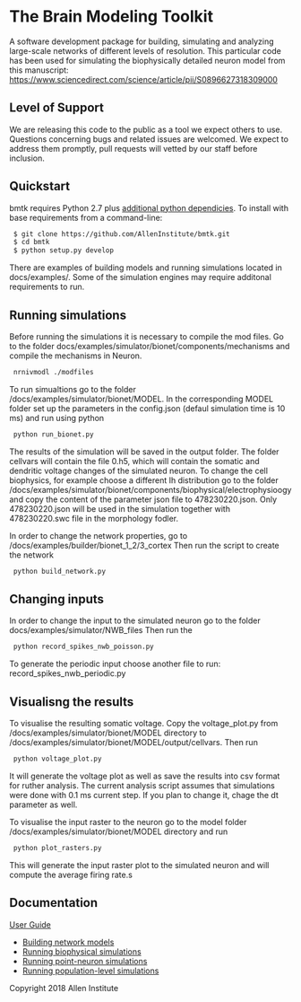 # The Brain Modeling Toolkit

A software development package for building, simulating and analyzing large-scale networks of different levels of resolution. This particular code has been used for simulating the biophysically detailed neuron model from this manuscript: https://www.sciencedirect.com/science/article/pii/S0896627318309000

## Level of Support
We are releasing this code to the public as a tool we expect others to use. Questions concerning bugs and related issues are welcomed. We expect to address them promptly, pull requests will vetted by our staff before inclusion.


## Quickstart
bmtk requires Python 2.7 plus [additional python dependicies](https://alleninstitute.github.io/bmtk/index.html#base-installation). To install with
base requirements from a command-line:

```bash
 $ git clone https://github.com/AllenInstitute/bmtk.git
 $ cd bmtk
 $ python setup.py develop
```

There are examples of building models and running simulations located in docs/examples/. Some of the simulation engines may require additonal requirements to run.

## Running simulations

Before running the simulations it is necessary to compile the mod files. Go to the folder docs/examples/simulator/bionet/components/mechanisms and compile the mechanisms in Neuron.
```bash
 nrnivmodl ./modfiles
```
To run simualtions go to the folder /docs/examples/simulator/bionet/MODEL. In the corresponding MODEL folder set up the parameters in the config.json (defaul simulation time is 10 ms) and run using python
```bash
 python run_bionet.py
```

The results of the simulation will be saved in the output folder. The folder cellvars will contain the file 0.h5, which will contain the somatic and dendritic voltage changes of the simulated neuron. To change the cell biophysics, for example choose a different Ih distribution go to the folder /docs/examples/simulator/bionet/components/biophysical/electrophysioogy and copy the content of the parameter json file to 478230220.json. Only 478230220.json will be used in the simulation together with 478230220.swc file in the morphology fodler.

In order to change the network properties, go to /docs/examples/builder/bionet_1_2/3_cortex Then run the script to create the network
```bash
 python build_network.py

```

## Changing inputs

In order to change the input to the simulated neuron go to the folder docs/examples/simulator/NWB_files Then run the 
```bash
 python record_spikes_nwb_poisson.py

```
To generate the periodic input choose another file to run: record_spikes_nwb_periodic.py


## Visualisng the results

To visualise the resulting somatic voltage. Copy the voltage_plot.py from /docs/examples/simulator/bionet/MODEL directory to /docs/examples/simulator/bionet/MODEL/output/cellvars. Then run 
```bash
 python voltage_plot.py

```
It will generate the voltage plot as well as save the results into csv format for ruther analysis. The current analysis script assumes that simulations were done with 0.1 ms current step. If you plan to change it, chage the dt parameter as well.

To visualise the input raster to the neuron go to the model folder /docs/examples/simulator/bionet/MODEL directory and run
```bash
 python plot_rasters.py

```
This will generate the input raster plot to the simulated neuron and will compute the average firing rate.s


## Documentation

[User Guide](https://alleninstitute.github.io/bmtk/) 
* [Building network models](https://alleninstitute.github.io/bmtk/builder.html)
* [Running biophysical simulations](https://alleninstitute.github.io/bmtk/bionet.html)
* [Running point-neuron simulations](https://alleninstitute.github.io/bmtk/pointnet.html)
* [Running population-level simulations](https://alleninstitute.github.io/bmtk/popnet.html)
   


Copyright 2018 Allen Institute
